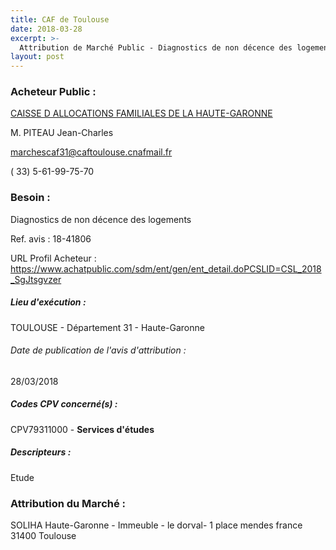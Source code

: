```yaml
---
title: CAF de Toulouse
date: 2018-03-28
excerpt: >-
  Attribution de Marché Public - Diagnostics de non décence des logements
layout: post
---
```


### Acheteur Public : 
<a href="/acheteur-34/siren-776950446"> CAISSE D ALLOCATIONS FAMILIALES DE LA HAUTE-GARONNE</a><br/>

M. PITEAU Jean-Charles

marchescaf31@caftoulouse.cnafmail.fr

( 33) 5-61-99-75-70

### Besoin :

Diagnostics de non décence des logements

Ref. avis : 18-41806

URL Profil Acheteur : https://www.achatpublic.com/sdm/ent/gen/ent_detail.doPCSLID=CSL_2018_SgJtsgvzer

##### Lieu d'exécution :

TOULOUSE - Département 31 - Haute-Garonne

###### Date de publication de l'avis d'attribution : 
28/03/2018

##### Codes CPV concerné(s) :
CPV79311000 - **Services d'études** <br/>

##### Descripteurs :
Etude <br/>

### Attribution du Marché :
SOLIHA Haute-Garonne - Immeuble - le dorval- 1 place mendes france 31400 Toulouse <br/>
